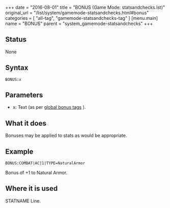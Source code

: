 +++
date = "2016-08-01"
title = "BONUS (Game Mode: statsandchecks.lst)"
original_url = "/list/system/gamemode-statsandchecks.html#bonus"
categories = [ "all-tag", "gamemode-statsandchecks-tag" ]
[menu.main]
    name = "BONUS"
    parent = "system_gamemode-statsandchecks"
+++

## Status

None

## Syntax

`BONUS:x`

## Parameters

-   x: Text (as per [global bonus
    tags](/list/global/bonus.html) ).



What it does
------------

Bonuses may be applied to stats as would be appropriate.

Example
-------

`BONUS:COMBAT|AC|1|TYPE=NaturalArmor`

Bonus of +1 to Natural Armor.

Where it is used
----------------

STATNAME Line.

